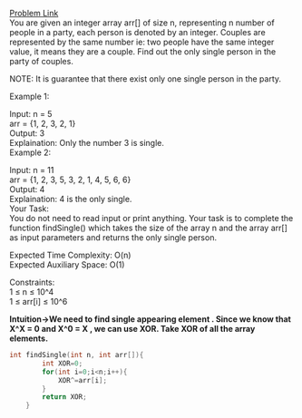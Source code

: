 [Problem Link](https://www.geeksforgeeks.org/problems/alone-in-couple5507/1)<br>
You are given an integer array arr[] of size n, representing n number of people in a party, each person is denoted by an integer. Couples are represented by the same number ie: two people have the same integer value, it means they are a couple. Find out the only single person in the party of couples.<br>

NOTE: It is guarantee that there exist only one single person in the party.<br>

Example 1:<br>

Input: 
n = 5<br>
arr = {1, 2, 3, 2, 1}<br>
Output: 
3<br>
Explaination: Only the number 3 is single.<br>
Example 2:<br>

Input: 
n = 11 <br>
arr = {1, 2, 3, 5, 3, 2, 1, 4, 5, 6, 6} <br>
Output: 
4 <br>
Explaination: 4 is the only single.<br>
Your Task:<br>
You do not need to read input or print anything. Your task is to complete the function findSingle() which takes the size of the array n and the array arr[] as input parameters and returns the only single person.<br>

Expected Time Complexity: O(n)<br>
Expected Auxiliary Space: O(1)<br>

Constraints:<br>
1 ≤ n ≤ 10^4<br>
1 ≤ arr[i] ≤ 10^6<br>


__Intuition->We need to find single appearing element . Since we know that X^X = 0 and X^0 = X , we can use XOR. Take XOR of all the array elements.__
```C++
int findSingle(int n, int arr[]){
        int XOR=0;
        for(int i=0;i<n;i++){
            XOR^=arr[i];
        }
        return XOR;
    }
```
